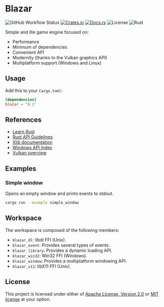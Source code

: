 # Blazar

![GitHub Workflow Status](https://img.shields.io/github/workflow/status/mmalecot/blazar/CI)
[![Crates.io](https://img.shields.io/crates/v/blazar)](https://crates.io/crates/blazar)
[![Docs.rs](https://docs.rs/blazar/badge.svg)](https://docs.rs/blazar)
![License](https://img.shields.io/badge/license-MIT%2FApache--2.0-blue.svg)
![Rust](https://img.shields.io/badge/rust-1.42+-blueviolet.svg?logo=rust)

Simple and lite game engine focused on:
- Performance
- Minimum of dependencies
- Convenient API
- Modernity (thanks to the Vulkan graphics API)
- Multiplatform support (Windows and Linux)

## Usage

Add this to your `Cargo.toml`:

```toml
[dependencies]
blazar = "0.1"
```

## References

* [Learn Rust](https://www.rust-lang.org/learn)
* [Rust API Guidelines](https://rust-lang.github.io/api-guidelines/)
* [Xlib documentation](https://www.x.org/releases/current/doc/libX11/libX11/libX11.html)
* [Windows API Index](https://docs.microsoft.com/en-us/windows/win32/apiindex/windows-api-list)
* [Vulkan overview](https://www.khronos.org/vulkan/)

## Examples

### Simple window

Opens an empty window and prints events to stdout.

```sh
cargo run --example simple_window
```

## Workspace

The workspace is composed of the following members:
- `blazar_dl`: libdl FFI (Unix).
- `blazar_event`: Provides several types of events.
- `blazar_library`: Provides a dynamic loading API.
- `blazar_win32`: Win32 FFI (Windows).
- `blazar_window`: Provides a multiplatform windowing API.
- `blazar_x11`: libX11 FFI (Unix).

## License

This project is licensed under either of [Apache License, Version 2.0](LICENSE-APACHE) or [MIT license](LICENSE-MIT) at your option.
